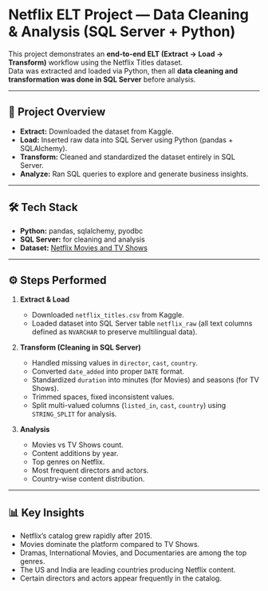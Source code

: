 # Netflix ELT Project — Data Cleaning & Analysis (SQL Server + Python)

This project demonstrates an **end-to-end ELT (Extract → Load → Transform)** workflow using the Netflix Titles dataset.  
Data was extracted and loaded via Python, then all **data cleaning and transformation was done in SQL Server** before analysis.

---

## 📌 Project Overview
- **Extract:** Downloaded the dataset from Kaggle.  
- **Load:** Inserted raw data into SQL Server using Python (pandas + SQLAlchemy).  
- **Transform:** Cleaned and standardized the dataset entirely in SQL Server.  
- **Analyze:** Ran SQL queries to explore and generate business insights.  

---

## 🛠️ Tech Stack
- **Python:** pandas, sqlalchemy, pyodbc  
- **SQL Server:** for cleaning and analysis  
- **Dataset:** [Netflix Movies and TV Shows](https://www.kaggle.com/shivamb/netflix-shows)  

---

## ⚙️ Steps Performed
1. **Extract & Load**
   - Downloaded `netflix_titles.csv` from Kaggle.
   - Loaded dataset into SQL Server table `netflix_raw` (all text columns defined as `NVARCHAR` to preserve multilingual data).

2. **Transform (Cleaning in SQL Server)**
   - Handled missing values in `director`, `cast`, `country`.  
   - Converted `date_added` into proper `DATE` format.  
   - Standardized `duration` into minutes (for Movies) and seasons (for TV Shows).  
   - Trimmed spaces, fixed inconsistent values.  
   - Split multi-valued columns (`listed_in`, `cast`, `country`) using `STRING_SPLIT` for analysis.  

3. **Analysis**
   - Movies vs TV Shows count.  
   - Content additions by year.  
   - Top genres on Netflix.  
   - Most frequent directors and actors.  
   - Country-wise content distribution.  

---

## 📊 Key Insights
- Netflix’s catalog grew rapidly after 2015.  
- Movies dominate the platform compared to TV Shows.  
- Dramas, International Movies, and Documentaries are among the top genres.  
- The US and India are leading countries producing Netflix content.  
- Certain directors and actors appear frequently in the catalog.  
